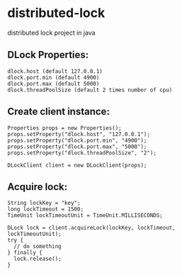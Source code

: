  # distributed-lock  #
distributed lock project in java

## DLock Properties: ##
    dlock.host (default 127.0.0.1)
    dlock.port.min (default 4900)
    dlock.port.max (default 5000)
    dlock.threadPoolSize (default 2 times number of cpu)


## Create client instance: ##

    Properties props = new Properties();
    props.setProperty("dlock.host", "127.0.0.1");
    props.setProperty("dlock.port.min", "4900");
    props.setProperty("dlock.port.max", "5000");
    props.setProperty("dlock.threadPoolSize", "2");

    DLockClient client = new DLockClient(props);


## Acquire lock: ##
    String lockKey = "key";
    long lockTimeout = 1500;
    TimeUnit lockTimeoutUnit = TimeUnit.MILLISECONDS;

    DLock lock = client.acquireLock(lockKey, lockTimeout, lockTimeoutUnit);
    try {
      // do something
    } finally {
      lock.release();
    }
